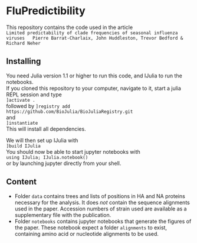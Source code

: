 # FluPredictibility
This repository contains the code used in the article  
``
Limited predictability of clade frequencies of seasonal influenza viruses  
Pierre Barrat-Charlaix, John Huddleston, Trevor Bedford & Richard Neher
``  

## Installing
You need Julia version 1.1 or higher to run this code, and IJulia to run the notebooks.  
If you cloned this repository to your computer, navigate to it, start a julia REPL session and type  
`]activate .`  
followed by 
`]registry add https://github.com/BioJulia/BioJuliaRegistry.git`  
and  
`]instantiate`  
This will install all dependencies. 

We will then set up IJulia with  
`]build IJulia`  
You should now be able to start jupyter notebooks with   
`using IJulia; IJulia.notebook()`  
or by launching jupyter directly from your shell. 
    

## Content
- Folder `data` contains trees and lists of positions in HA and NA proteins necessary for the analysis. It does *not* contain the sequence alignments used in the paper. Accession numbers of strain used are available as a supplementary file with the publication.   
- Folder `notebooks` contains jupyter notebooks that generate the figures of the paper. These notebook expect a folder `alignments` to exist, containing amino acid or nucleotide alignments to be used. 

